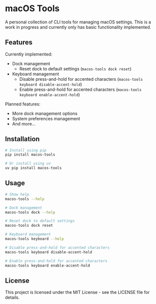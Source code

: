 # macOS Tools

A personal collection of CLI tools for managing macOS settings. This is a work in progress and currently only has basic functionality implemented.

## Features

Currently implemented:
- Dock management
  - Reset dock to default settings (`macos-tools dock reset`)
- Keyboard management
  - Disable press-and-hold for accented characters (`macos-tools keyboard disable-accent-hold`)
  - Enable press-and-hold for accented characters (`macos-tools keyboard enable-accent-hold`)

Planned features:
- More dock management options
- System preferences management
- And more...

## Installation

```bash
# Install using pip
pip install macos-tools

# Or install using uv
uv pip install macos-tools
```

## Usage

```bash
# Show help
macos-tools --help

# Dock management
macos-tools dock --help

# Reset dock to default settings
macos-tools dock reset

# Keyboard management
macos-tools keyboard --help

# Disable press-and-hold for accented characters
macos-tools keyboard disable-accent-hold

# Enable press-and-hold for accented characters
macos-tools keyboard enable-accent-hold
```

## License

This project is licensed under the MIT License - see the LICENSE file for details.
